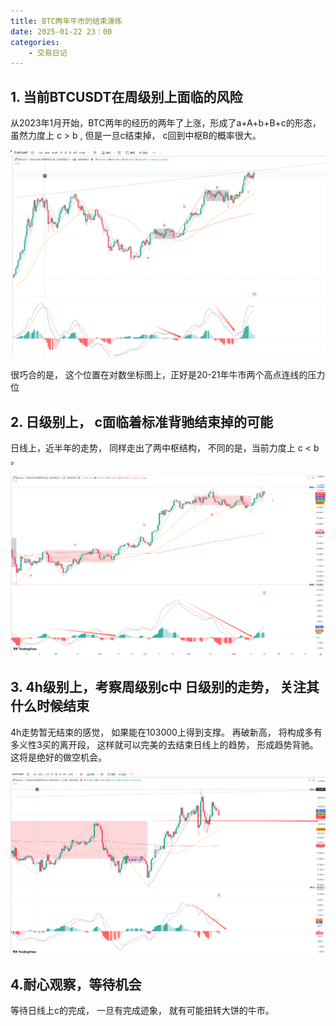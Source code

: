 ```yaml
---
title: BTC两年牛市的结束演练
date: 2025-01-22 23：00
categories:
	- 交易日记
---
```

## 1. 当前BTCUSDT在周级别上面临的风险

从2023年1月开始，BTC两年的经历的两年了上涨，形成了a+A+b+B+c的形态， 虽然力度上 c > b , 但是一旦c结束掉， c回到中枢B的概率很大。

![image-20250123000815228](./image-20250123000815228.png)

很巧合的是， 这个位置在对数坐标图上，正好是20-21年牛市两个高点连线的压力位



## 2. 日级别上， c面临着标准背驰结束掉的可能

日线上，近半年的走势， 同样走出了两中枢结构， 不同的是，当前力度上  c < b 。

![image-20250123000833485](./image-20250123000833485.png)

## 3. 4h级别上，考察周级别c中 日级别的走势， 关注其什么时候结束 

4h走势暂无结束的感觉，   如果能在103000上得到支撑。 再破新高，  将构成多有多义性3买的离开段， 这样就可以完美的去结束日线上的趋势， 形成趋势背驰。 这将是绝好的做空机会。

![image-20250123000845024](./image-20250123000845024.png)

## 4.耐心观察，等待机会

等待日线上c的完成，  一旦有完成迹象， 就有可能扭转大饼的牛市。